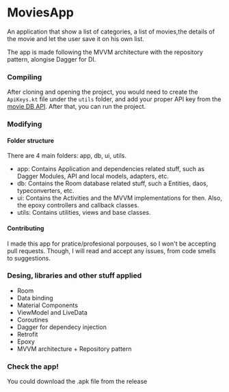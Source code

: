 # MoviesApp
An application that show a list of categories, a list of movies,the details of the movie and let the user save it on his own list.

The app is made following the MVVM architecture with the repository pattern, alongise Dagger for DI.

### Compiling
After cloning and opening the project, you would need to create the `ApiKeys.kt` file under the `utils` folder, and add your proper API key from the [movie DB API](developers.themoviedb.org]). After that, you can run the project.

### Modifying
#### Folder structure
There are 4 main folders: app, db, ui, utils.
* app: Contains Application and dependencies related stuff, such as Dagger Modules, API and local models, adapters, etc.
* db: Contains the Room database related stuff, such a Entities, daos, typeconverters, etc.
* ui: Contains the Activities and the MVVM implementations for then. Also, the epoxy controllers and callback classes.
* utils: Contains utilities, views and base classes. 
#### Contributing
I made this app for pratice/profesional porpouses, so I won't be accepting pull requests. Though, I will read and accept any issues, from code smells to suggestions.

### Desing, libraries and other stuff applied
* Room
* Data binding
* Material Components
* ViewModel and LiveData
* Coroutines
* Dagger for dependecy injection
* Retrofit
* Epoxy
* MVVM architecture + Repository pattern

### Check the app!
You could download the .apk file from the release